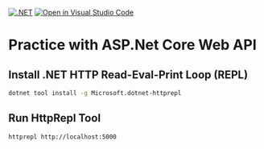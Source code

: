 [![.NET](https://github.com/ChristianGrimberg/practice-dotnet-web-api/actions/workflows/dotnet.yml/badge.svg)](https://github.com/ChristianGrimberg/practice-dotnet-web-api/actions/workflows/dotnet.yml)
[![Open in Visual Studio Code](https://open.vscode.dev/badges/open-in-vscode.svg)](https://open.vscode.dev/ChristianGrimberg/practice-dotnet-web-api)
# Practice with ASP.Net Core Web API
## Install .NET HTTP Read-Eval-Print Loop (REPL)
```bash
dotnet tool install -g Microsoft.dotnet-httprepl
```
## Run HttpRepl Tool
```bash
httprepl http://localhost:5000
```